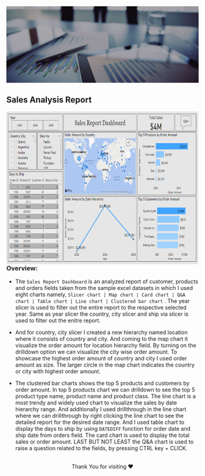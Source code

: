 <img src="Images/Power BI Header.jpg" height="200" width="1000">

## Sales Analysis Report

<img src="Images/Sales Analysis Report.PNG" height=400 width=650 align="right">

### Overview:

- The ``` Sales Report Dashboard ``` is an analyzed report of customer, products and orders fields taken from the sample excel datasets in which I used eight charts namely, 
  ``` Slicer chart | Map chart | Card chart | Q&A chart | Table chart | Line chart | Clustered bar chart ``` . The year slicer is used to filter out the entire report to the respective selected year. Same as year slicer the country, city slicer and ship via slicer is used to filter out the enitre report. 

- And for country, city slicer I created a new hierarchy named location where it consists of country and city. And coming to the map chart it visualize the order amount  for location hierarchy field. By turning on the drilldown option we can visualize the city wise order amount. To showcase the highest order amount of country and city I used order amount as size. The larger circle in the map chart indicates the country or city with highest order amount. 

- The clustered bar charts shows the top 5 products and customers by order amount. In top 5 products chart we can drilldown to see the top 5 product type name, product name and product class. The line chart is a most trendy and widely used chart to visualize the sales by date hierarchy range. And additionally I used drillthrough in the line chart where we can drillthrough by right clicking the line chart to see the detailed report for the desired date range. And I used table chart to display the days to ship by using ``` DATEDIFF ``` function for order date and ship date from orders field. The card chart is used to display the total sales or order amount. LAST BUT NOT LEAST the Q&A chart is used to raise a question related to the fields, by pressing CTRL key + CLICK. 
<br><br>
<p align="center">Thank You for visiting ❤</p>

